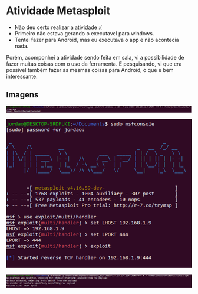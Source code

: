 # Atividade Metasploit

- Não deu certo realizar a atividade :(
- Primeiro não estava gerando o executavel para windows.
- Tentei fazer para Android, mas eu executava o app e não acontecia nada.

Porém, acomponhei a atividade sendo feita em sala, vi a possibilidade de fazer muitas coisas com o uso da ferramenta. E pesquisando, vi que era possível também fazer as mesmas coisas para Android, o que é bem interessante.

## Imagens

![Erro ao gerar executável](metasploit_windows.PNG)

![Comando exploit](metasploit_exploit.PNG)

![Genrando APK](metasploit_android.PNG)
